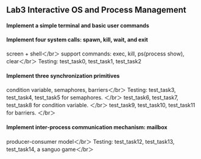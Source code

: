 ## Lab3 Interactive OS and Process Management

#### Implement a simple terminal and basic user commands
#### Implement four system calls: spawn, kill, wait, and exit
screen + shell＜/br＞
support commands: exec, kill, ps(process show), clear＜/br＞
Testing: test_task0, test_task1, test_task2

#### Implement three synchronization primitives
condition variable, semaphores, barriers＜/br＞
Testing: test_task3, test_task4, test_task5 for semaphores. ＜/br＞
	test_task6, test_task7, test_task8 for condition variable. ＜/br＞
	test_task9, test_task10, test_task11 for barriers. ＜/br＞

#### Implement inter-process communication mechanism: mailbox
producer-consumer model＜/br＞
Testing: test_task12, test_task13, test_task14, a sanguo game＜/br＞